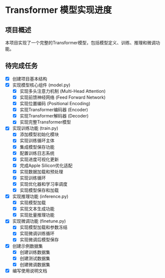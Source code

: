 # Transformer 模型实现进度

## 项目概述
本项目实现了一个完整的Transformer模型，包括模型定义、训练、推理和微调功能。

## 待完成任务

- [x] 创建项目基本结构
- [x] 实现模型核心组件 (model.py)
  - [x] 实现多头注意力机制 (Multi-Head Attention)
  - [x] 实现前馈神经网络 (Feed Forward Network)
  - [x] 实现位置编码 (Positional Encoding)
  - [x] 实现Transformer编码器 (Encoder)
  - [x] 实现Transformer解码器 (Decoder)
  - [x] 实现完整Transformer模型
- [x] 实现训练功能 (train.py)
  - [x] 添加模型初始化模块
  - [x] 实现训练循环主体
  - [x] 集成模型保存功能
  - [x] 配置训练日志系统
  - [x] 实现进度可视化更新
  - [x] 完成Apple Silicon优化适配
  - [x] 实现数据加载和预处理
  - [x] 实现训练循环
  - [x] 实现优化器和学习率调度
  - [x] 实现模型保存和加载
- [x] 实现推理功能 (inference.py)
  - [x] 实现模型加载
  - [x] 实现文本生成功能
  - [x] 实现批量推理功能
- [x] 实现微调功能 (finetune.py)
  - [x] 实现模型加载和参数冻结
  - [x] 实现微调训练循环
  - [x] 实现微调后模型保存
- [x] 创建示例数据集
  - [x] 创建训练数据集
  - [x] 创建测试数据集
  - [x] 创建微调数据集
- [x] 编写使用说明文档